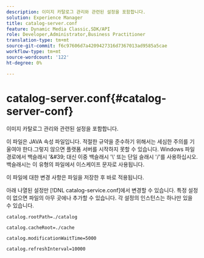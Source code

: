 ```yaml
---
description: 이미지 카탈로그 관리와 관련된 설정을 포함합니다.
solution: Experience Manager
title: catalog-server.conf
feature: Dynamic Media Classic,SDK/API
role: Developer,Administrator,Business Practitioner
translation-type: tm+mt
source-git-commit: f6c97606d7a4209427316d7367013ad9585a5cae
workflow-type: tm+mt
source-wordcount: '122'
ht-degree: 0%

---
```



# catalog-server.conf{#catalog-server-conf}

이미지 카탈로그 관리와 관련된 설정을 포함합니다.

이 파일은 JAVA 속성 파일입니다. 적절한 규약을 준수하기 위해서는 세심한 주의를 기울여야 한다.그렇지 않으면 플랫폼 서버를 시작하지 못할 수 있습니다. Windows 파일 경로에서 백슬래시 &#39;\&#39; 대신 이중 백슬래시 &#39;\\&#39; 또는 단일 슬래시 &#39;/&#39;를 사용하십시오. 백슬래시는 이 유형의 파일에서 이스케이프 문자로 사용됩니다.

이 파일에 대한 변경 사항은 파일을 저장한 후 바로 적용됩니다.

아래 나열된 설정만 [!DNL catalog-service.conf]에서 변경할 수 있습니다. 특정 설정이 없으면 파일의 아무 곳에나 추가할 수 있습니다. 각 설정의 인스턴스는 하나만 있을 수 있습니다.

`catalog.rootPath=./catalog`

`catalog.cacheRoot=./cache`

`catalog.modificationWaitTime=5000`

`catalog.refreshInterval=10000`

